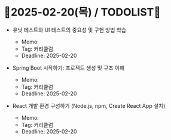 # 📝2025-02-20(목) / TODOLIST📝
- 유닛 테스트와 UI 테스트의 중요성 및 구현 방법 학습
  - Memo: 
  - Tag: 커리큘럼
  - Deadline: 2025-02-20

- Spring Boot 시작하기: 프로젝트 생성 및 구조 이해
  - Memo: 
  - Tag: 커리큘럼
  - Deadline: 2025-02-20

- React 개발 환경 구성하기 (Node.js, npm, Create React App 설치)
  - Memo: 
  - Tag: 커리큘럼
  - Deadline: 2025-02-20